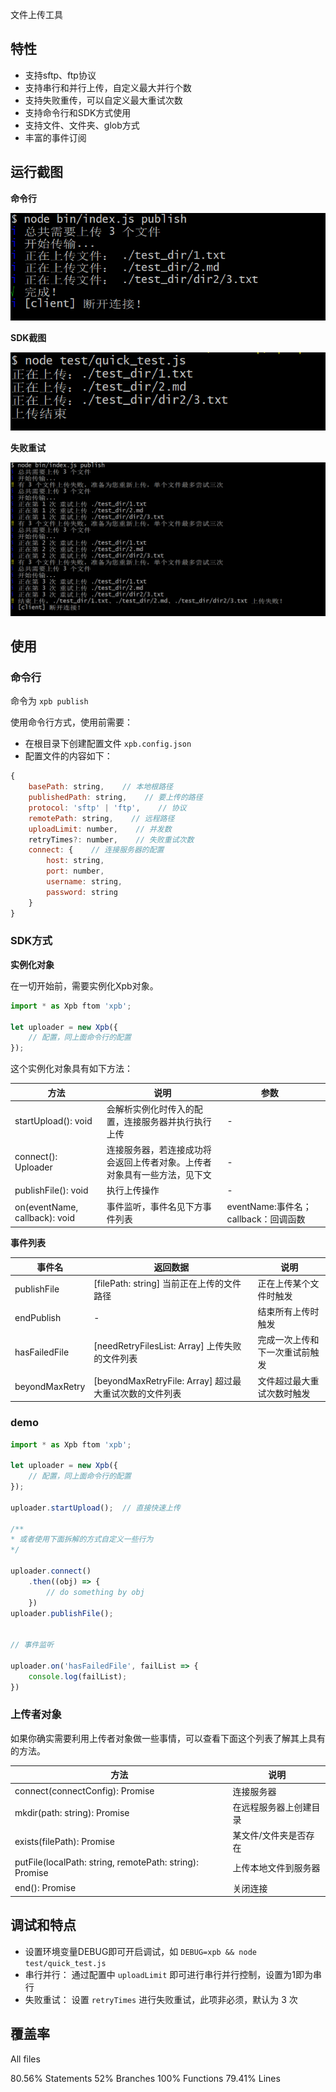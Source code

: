 
文件上传工具
## 特性

+ 支持sftp、ftp协议
+ 支持串行和并行上传，自定义最大并行个数
+ 支持失败重传，可以自定义最大重试次数
+ 支持命令行和SDK方式使用
+ 支持文件、文件夹、glob方式
+ 丰富的事件订阅

## 运行截图

**命令行**

![命令行运行截图](./run_screenshot/command.png)

**SDK截图**

![SDK运行截图](./run_screenshot/SDK.png)

**失败重试**

![失败重试运行截图](./run_screenshot/retry.png)

## 使用

### 命令行

命令为 `xpb publish`

使用命令行方式，使用前需要：

+ 在根目录下创建配置文件 `xpb.config.json`
+ 配置文件的内容如下：

```js
{
    basePath: string,    // 本地根路径
    publishedPath: string,    // 要上传的路径
    protocol: 'sftp' | 'ftp',    // 协议
    remotePath: string,    // 远程路径
    uploadLimit: number,    // 并发数
    retryTimes?: number,    // 失败重试次数
    connect: {    // 连接服务器的配置
        host: string,
        port: number,
        username: string,
        password: string
    }
}
```

### SDK方式

**实例化对象**

在一切开始前，需要实例化Xpb对象。

```js
import * as Xpb ftom 'xpb';

let uploader = new Xpb({
	// 配置，同上面命令行的配置
});
```

这个实例化对象具有如下方法：

| 方法                            | 说明                        | 参数                          |   |
|-------------------------------|---------------------------|-----------------------------|---|
| startUpload(): void           | 会解析实例化时传入的配置，连接服务器并执行执行上传 | -                           |   |
| connect(): Uploader           | 连接服务器，若连接成功将会返回上传者对象。上传者对象具有一些方法，见下文      | -                           |   |
| publishFile(): void           | 执行上传操作                    | -                           |   |
| on(eventName, callback): void | 事件监听，事件名见下方事件列表           | eventName:事件名；callback：回调函数 |   |

**事件列表**

| 事件名            | 返回数据                                      | 说明              |
|----------------|-------------------------------------------|-----------------|
| publishFile    | [filePath: string] 当前正在上传的文件路径            | 正在上传某个文件时触发     |
| endPublish     | -                                         | 结束所有上传时触发       |
| hasFailedFile  | [needRetryFilesList: Array] 上传失败的文件列表     | 完成一次上传和下一次重试前触发 |
| beyondMaxRetry | [beyondMaxRetryFile: Array] 超过最大重试次数的文件列表 | 文件超过最大重试次数时触发   |

### demo

```js
import * as Xpb ftom 'xpb';

let uploader = new Xpb({
	// 配置，同上面命令行的配置
});

uploader.startUpload();  // 直接快速上传

/**
* 或者使用下面拆解的方式自定义一些行为
*/

uploader.connect()
	.then((obj) => {
		// do something by obj
	})
uploader.publishFile();


// 事件监听

uploader.on('hasFailedFile', failList => {
	console.log(failList);
})

```

### 上传者对象

如果你确实需要利用上传者对象做一些事情，可以查看下面这个列表了解其上具有的方法。

| 方法                                                            | 说明          |
|---------------------------------------------------------------|-------------|
| connect(connectConfig): Promise<void>                         | 连接服务器       |
| mkdir(path: string): Promise<void>                            | 在远程服务器上创建目录 |
| exists(filePath): Promise<boolean>                            | 某文件/文件夹是否存在 |
| putFile(localPath: string, remotePath: string): Promise<void> | 上传本地文件到服务器  |
| end(): Promise<void>                                          | 关闭连接        |

## 调试和特点

+ 设置环境变量DEBUG即可开启调试，如 `DEBUG=xpb && node test/quick_test.js`
+ 串行并行： 通过配置中 `uploadLimit` 即可进行串行并行控制，设置为1即为串行
+ 失败重试： 设置 `retryTimes` 进行失败重试，此项非必须，默认为 3 次

## 覆盖率

All files

80.56% Statements 52% Branches 100% Functions 79.41% Lines

